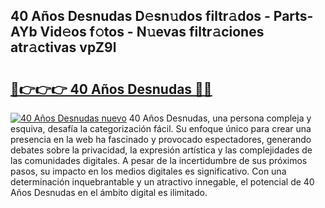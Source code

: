 ## 40 Años Desnudas D𝚎sn𝚞dos filtr𝚊dos - Parts-AYb Vid𝚎os f𝚘tos - N𝚞evas filtr𝚊ciones atr𝚊ctivas vpZ9l

# <h2><a href="http://mb4r1lq.tromn.icu/?c=40+A%c3%b1os+Desnudas">🔗👉👉👉 40 Años Desnudas 🔗🔗</a></h2>

[![40 Años Desnudas nuevo](https://i.imgur.com/pEAQMta.gif)](http://mb4r1lq.tromn.icu/?c=40+A%c3%b1os+Desnudas)
40 Años Desnudas, una persona compleja y esquiva, desafía la categorización fácil. Su enfoque único para crear una presencia en la web ha fascinado y provocado espectadores, generando debates sobre la privacidad, la expresión artística y las complejidades de las comunidades digitales. A pesar de la incertidumbre de sus próximos pasos, su impacto en los medios digitales es significativo. Con una determinación inquebrantable y un atractivo innegable, el potencial de 40 Años Desnudas en el ámbito digital es ilimitado.
